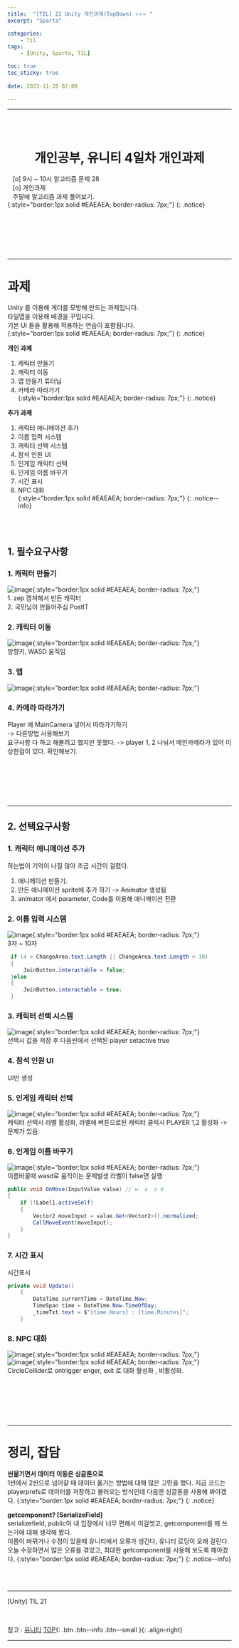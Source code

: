 ```yaml
---
title:  "[TIL] 22 Unity 개인과제(TopDown) ⭐⭐⭐ "
excerpt: "Sparta"

categories:
    - Til
tags:
    - [Unity, Sparta, TIL]

toc: true
toc_sticky: true
 
date: 2023-11-28 02:00

---
```

- - -


<BR><BR>



<center><H1>  개인공부, 유니티 4일차 개인과제 </H1></center>

&nbsp;&nbsp; [o] 9시 ~ 10시 알고리즘 문제   28   
&nbsp;&nbsp; [o] 개인과제   
&nbsp;&nbsp; 주말에 알고리즘 과제 풀어보기.  
{:style="border:1px solid #EAEAEA; border-radius: 7px;"}
{: .notice}  

<br><br><br><br><br>
- - - 

# 과제 
Unity 를 이용해 게더를 모방해 만드는 과제입니다.  
타일맵을 이용해 배경을 꾸밉니다.  
기본 UI 들을 활용해 적용하는 연습이 포함됩니다.  
{:style="border:1px solid #EAEAEA; border-radius: 7px;"}
{: .notice} 

**개인 과제**  
1. 캐릭터 만들기  
2. 캐릭터 이동  
3. 맵 만들기 튜터님   
4. 카메라 따라가기  
{:style="border:1px solid #EAEAEA; border-radius: 7px;"}
{: .notice} 

**추가 과제**  
1. 캐릭터 애니메이션 추가  
2. 이름 입력 시스템  
3. 캐릭터 선택 시스템  
4. 참석 인원 UI  
5. 인게임 캐릭터 선택  
6. 인게임 이름 바꾸기  
7. 시간 표시  
8. NPC 대화  
{:style="border:1px solid #EAEAEA; border-radius: 7px;"}
{: .notice--info} 

<br><br>

## 1. 필수요구사항

### 1. 캐릭터 만들기

![image](https://github.com/levell1/levell1.github.io/assets/96651722/ee0f198c-ae48-4d35-831c-505af0be8897){:style="border:1px solid #EAEAEA; border-radius: 7px;"}  
1.&nbsp;zep 캡쳐해서 만든 캐릭터  
2.&nbsp;국민님이 만들어주심 PostIT  

### 2. 캐릭터 이동
![image](https://github.com/levell1/levell1.github.io/assets/96651722/a53f3c28-6179-4617-ba98-e69b47c930ae){:style="border:1px solid #EAEAEA; border-radius: 7px;"}  
방향키, WASD 움직임

### 3. 맵
![image](https://github.com/levell1/levell1.github.io/assets/96651722/fc62bf47-ca43-41e7-9879-19aaaa018971){:style="border:1px solid #EAEAEA; border-radius: 7px;"}   

### 4. 카메라 따라가기
Player 에 MainCamera 넣어서 따라가기하기  
-> 다른방법 사용해보기  
요구사항 다 하고 해볼려고 했지만 못했다.
-> player 1, 2 나눠서 메인카메라가 있어 이상한점이 있다. 확인해보기.  

<br><br><br><br><br>
- - - 

## 2. 선택요구사항

### 1. 캐릭터 애니메이션 추가  
하는법이 기억이 나질 않아 조금 시간이 걸렸다.  
1. 애니메이션 만들기.   
2. 만든 애니메이션 sprite에 추가 하기  -> Animator 생성됨  
3. animator 에서 parameter, Code를 이용해 애니메이션 전환  

### 2. 이름 입력 시스템  
![image](https://github.com/levell1/levell1.github.io/assets/96651722/f3fc8791-d22c-4bb7-9bab-3100bbcfbbe9){:style="border:1px solid #EAEAEA; border-radius: 7px;"}   
3자 ~ 10자 

<div class="notice--primary" markdown="1"> 

```c#
 if (4 > ChangeArea.text.Length || ChangeArea.text.Length > 10) 
 {
     JoinButton.interactable = false;
 }else 
 {
     JoinButton.interactable = true;
 }
```
</div>

### 3. 캐릭터 선택 시스템  
![image](https://github.com/levell1/levell1.github.io/assets/96651722/ee0f198c-ae48-4d35-831c-505af0be8897){:style="border:1px solid #EAEAEA; border-radius: 7px;"}  
선택시 값을 저장 후 다음씬에서 선택된 player setactive true

### 4. 참석 인원 UI  
UI만 생성

### 5. 인게임 캐릭터 선택  
![image](https://github.com/levell1/levell1.github.io/assets/96651722/f32607d5-3a98-4a10-af1a-24c1328cb101){:style="border:1px solid #EAEAEA; border-radius: 7px;"}  
캐릭터 선택시 라벨 활성화, 라벨에 버튼으로된 캐릭터 클릭시 PLAYER 1,2 활성화
-> 문제가 있음.

### 6. 인게임 이름 바꾸기  
![image](https://github.com/levell1/levell1.github.io/assets/96651722/f0203763-d822-4707-b585-0dc98252fc9e){:style="border:1px solid #EAEAEA; border-radius: 7px;"}  
이름바꿀때 wasd로 움직이는 문제발생 라벨이 false면 실행
<div class="notice--primary" markdown="1"> 

```c#
public void OnMove(InputValue value) // w  a  s d
{
    if (!Label1.activeSelf)
    {
        Vector2 moveInput = value.Get<Vector2>().normalized;
        CallMoveEvent(moveInput);
    }
}
```
</div>

### 7. 시간 표시  
시간표시

<div class="notice--primary" markdown="1"> 

```c#
private void Update()
    {
        DateTime currentTime = DateTime.Now;
        TimeSpan time = DateTime.Now.TimeOfDay;
        _timeTxt.text = $"{time.Hours} : {time.Minutes}";
    }

```
</div>
    
### 8. NPC 대화  
![image](https://github.com/levell1/levell1.github.io/assets/96651722/5c6eb70a-7c0f-4333-bf77-611dba089794){:style="border:1px solid #EAEAEA; border-radius: 7px;"}  
![image](https://github.com/levell1/levell1.github.io/assets/96651722/e59c101b-028f-4384-b487-7c192b3f9f91){:style="border:1px solid #EAEAEA; border-radius: 7px;"}  
CircleCollider로 ontrigger enger, exit 로 대화 활성화 , 비활성화.

<br><br><br><br><br>
- - - 


# 정리, 잡담

**씬옮기면서 데이터 이동은 싱글톤으로**  
1씬에서 2씬으로 넘어갈 때 데이터 옮기는 방법에 대해 많은 고민을 했다.
지금 코드는 playerprefs로 데이터를 저장하고 불러오는 방식인데 다음엔 싱글톤을 사용해 봐야겠다.
{:style="border:1px solid #EAEAEA; border-radius: 7px;"}
{: .notice}  

**getcomponent? [SerializeField]**  
serializefield, public이 내 입장에서 너무 편해서 이걸썻고, getcomponent를 왜 쓰는가에 대해 생각해 봤다.  
이름이 바뀌거나 수정이 있을때 유니티에서 오류가 생긴다, 유니티 로딩이 오래 걸린다.
오늘 수정하면서 많은 오류를 겪었고, 최대한 getcomponent를 사용해 보도록 해야겠다.
{:style="border:1px solid #EAEAEA; border-radius: 7px;"}
{: .notice--info}  



<br><br>
- - - 

[Unity] TIL 21

<br>

참고 : [유니티](https://docs.unity3d.com/kr/)
[TOP](#){: .btn .btn--info .btn--small }{: .align-right}
<br>
- - -
